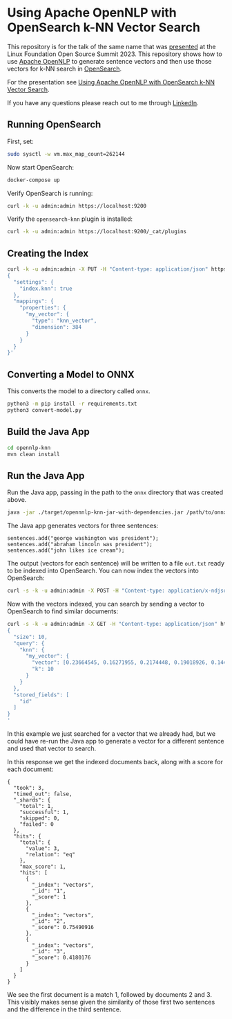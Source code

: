 # Using Apache OpenNLP with OpenSearch k-NN Vector Search

This repository is for the talk of the same name that was [presented](https://sched.co/1K5E7) at the Linux Foundation Open Source Summit 2023. This repository shows how to use [Apache OpenNLP](https://opennlp.apache.org/) to generate sentence vectors and then use those vectors for k-NN search in [OpenSearch](https://opensearch.org/).

For the presentation see [Using Apache OpenNLP with OpenSearch k-NN Vector Search](https://sched.co/1K5E7).

If you have any questions please reach out to me through [LinkedIn](https://www.linkedin.com/in/jeffzemerick/).

## Running OpenSearch

First, set:

```bash
sudo sysctl -w vm.max_map_count=262144
```

Now start OpenSearch:

```bash
docker-compose up
```

Verify OpenSearch is running:

```bash
curl -k -u admin:admin https://localhost:9200
```

Verify the `opensearch-knn` plugin is installed:

```bash
curl -k -u admin:admin https://localhost:9200/_cat/plugins
```

## Creating the Index

```bash
curl -k -u admin:admin -X PUT -H "Content-type: application/json" https://localhost:9200/vectors -d '
{
  "settings": {
    "index.knn": true
  },
  "mappings": {
    "properties": {
      "my_vector": {
        "type": "knn_vector",
        "dimension": 384
      }
    }
  }
}'
```

## Converting a Model to ONNX

This converts the model to a directory called `onnx`.

```bash
python3 -m pip install -r requirements.txt
python3 convert-model.py
```

## Build the Java App

```bash
cd opennlp-knn
mvn clean install
```

## Run the Java App

Run the Java app, passing in the path to the `onnx` directory that was created above.

```bash
java -jar ./target/opennnlp-knn-jar-with-dependencies.jar /path/to/onnx/
```

The Java app generates vectors for three sentences:

```
sentences.add("george washington was president");
sentences.add("abraham lincoln was president");
sentences.add("john likes ice cream");
```

The output (vectors for each sentence) will be written to a file `out.txt` ready to be indexed into OpenSearch. You can now index the vectors into OpenSearch:

```bash
curl -s -k -u admin:admin -X POST -H "Content-type: application/x-ndjson" https://localhost:9200/vectors/_bulk --data-binary @out.txt
```

Now with the vectors indexed, you can search by sending a vector to OpenSearch to find similar documents:

```bash
curl -s -k -u admin:admin -X GET -H "Content-type: application/json" https://localhost:9200/vectors/_search -d '
{
  "size": 10,
  "query": {
    "knn": {
      "my_vector": {
        "vector": [0.23664545, 0.16271955, 0.2174448, 0.19018926, 0.14418952, 0.13174078, 0.14475523, 0.15135369, 0.13017027, 0.18495294, 0.15273653, 0.21680894, 0.15522662, 0.13694441, 0.11260824, 0.12069248, 0.124871716, 0.21574062, 0.12304607, 0.26746073, 0.22132963, 0.17709397, 0.13960555, 0.060655076, 0.114867084, 0.19016309, 0.15640156, 0.13960022, 0.16447519, 0.10776763, 0.13393763, 0.15837277, 0.19648154, 0.25433046, 0.09048271, 0.15899889, 0.27460718, 0.23531353, 0.26636258, 0.17056502, 0.15411225, 0.18631229, 0.18292066, 0.15764469, 0.11144164, 0.15515296, 0.14647679, 0.12992007, 0.19755481, 0.21127276, 0.16773675, 0.17822684, 0.081488326, 0.19486889, 0.11746454, 0.18362841, 0.10810352, 0.095823295, 0.18721107, 0.16446202, 0.09478745, 0.17543244, 0.09723724, 0.17882656, 0.14108664, 0.16814047, 0.09164065, 0.16521196, 0.19185877, 0.12102438, 0.20289262, 0.17702778, 0.1477192, 0.18535486, 0.14254645, 0.13670816, 0.27466482, 0.21628429, 0.23626985, 0.20824929, 0.14723091, 0.29158756, 0.16650334, 0.170777, 0.17382859, 0.16168734, 0.14707841, 0.15071529, 0.16275497, 0.19760016, 0.119973764, 0.16246775, 0.22451362, 0.17063412, 0.12662533, 0.14431766, 0.1835509, 0.23468848, 0.18764499, 1.0, 0.13367075, 0.17335148, 0.23693828, 0.20538032, 0.17373805, 0.16211696, 0.0998079, 0.116707265, 0.1830955, 0.14858359, 0.15820478, 0.15011069, 0.20348215, 0.18964784, 0.18103087, 0.15561956, 0.095463276, 0.16301574, 0.09802429, 0.09372587, 0.1933215, 0.15122011, 0.16783695, 0.13272944, 0.18347937, 0.0, 0.1815874, 0.17167109, 0.09428583, 0.1925427, 0.24836546, 0.18353534, 0.121468276, 0.3457675, 0.1355196, 0.12590978, 0.21900332, 0.18979128, 0.15065387, 0.21686985, 0.18482178, 0.23940022, 0.18947776, 0.2031004, 0.15762848, 0.16114101, 0.22075693, 0.23564969, 0.173029, 0.13671051, 0.29958567, 0.15742525, 0.25908074, 0.17523195, 0.15779102, 0.14940053, 0.19008367, 0.10765594, 0.10944032, 0.11613366, 0.105877146, 0.14264658, 0.18766277, 0.19525541, 0.23629734, 0.04603964, 0.19965075, 0.11592721, 0.23894139, 0.16100037, 0.1681287, 0.18925342, 0.12981479, 0.14560045, 0.20460646, 0.20139179, 0.20177117, 0.19033647, 0.17518646, 0.19974054, 0.1689669, 0.13102426, 0.0840263, 0.22153068, 0.22257482, 0.16642016, 0.1255874, 0.2541051, 0.1869613, 0.16180694, 0.18619464, 0.18035275, 0.13024777, 0.19522472, 0.02552168, 0.22151403, 0.17530297, 0.20385198, 0.17834094, 0.07808495, 0.16007194, 0.12479354, 0.14123559, 0.20516622, 0.16084681, 0.117723696, 0.14159155, 0.16063575, 0.14099841, 0.1765709, 0.29642156, 0.11697753, 0.15479986, 0.18462579, 0.18700477, 0.21281801, 0.19642152, 0.12790817, 0.12610824, 0.18212147, 0.13186763, 0.119399115, 0.20349103, 0.17167109, 0.15752763, 0.11593006, 0.16146657, 0.19028728, 0.17608745, 0.21866994, 0.18162717, 0.15089077, 0.12592393, 0.1736157, 0.24570778, 0.19349174, 0.13993415, 0.17995381, 0.19037879, 0.19429448, 0.15939124, 0.14427215, 0.13817333, 0.10171517, 0.115659416, 0.22828655, 0.16872443, 0.16765508, 0.18964003, 0.18936592, 0.17748052, 0.13721555, 0.19756551, 0.209285, 0.16828321, 0.2243201, 0.19638564, 0.20979631, 0.18657446, 0.21446039, 0.16728161, 0.08388079, 0.24585138, 0.22565176, 0.12493765, 0.16055486, 0.2030657, 0.14127095, 0.14577648, 0.16496988, 0.19037668, 0.21545793, 0.12634592, 0.07807021, 0.15814641, 0.18368497, 0.1840515, 0.11190097, 0.19126022, 0.19897985, 0.06268184, 0.14517978, 0.16868734, 0.15939514, 0.107347146, 0.0878329, 0.15592113, 0.20570728, 0.15630648, 0.12607224, 0.13068745, 0.14428177, 0.08001451, 0.1419112, 0.1917735, 0.14215901, 0.2179921, 0.19925006, 0.14066926, 0.12932129, 0.12169988, 0.11029747, 0.17215972, 0.119957775, 0.16751705, 0.15364987, 0.16617599, 0.1051671, 0.117208436, 0.2093214, 0.18148111, 0.15815775, 0.17999752, 0.14196743, 0.14687419, 0.2184067, 0.23346452, 0.18894196, 0.057921283, 0.17167108, 0.1822196, 0.16115609, 0.26758492, 0.2018112, 0.1500529, 0.18790597, 0.16545667, 0.12878121, 0.19523199, 0.13644966, 0.1815596, 0.11932636, 0.18732114, 0.19135337, 0.17326991, 0.13787106, 0.12483077, 0.2034319, 0.2388653, 0.2278496, 0.14538608, 0.20477888, 0.088797055, 0.23211145, 0.23524137, 0.19275272, 0.2570222, 0.2044691, 0.18843903, 0.16659254, 0.19449286, 0.14957592, 0.15855056, 0.16775526, 0.14744045, 0.20881936, 0.2503084, 0.17591618, 0.1580938, 0.21269342, 0.16027167, 0.22504497, 0.059246995, 0.19432402, 0.1312063, 0.23117721, 0.13519742, 0.17674147, 0.23158675, 0.22360769, 0.14149134, 0.28885874, 0.17583111, 0.07876832, 0.14243649, 0.1814256, 0.1749298, 0.193659, 0.15650244, 0.11954998, 0.17497128, 0.20174696, 0.12325848, 0.21539776],
        "k": 10
      }
    }
  },
  "stored_fields": [
    "id"
  ]
}
'
```

In this example we just searched for a vector that we already had, but we could have re-run the Java app to generate a vector for a different sentence and used that vector to search.

In this response we get the indexed documents back, along with a score for each document:

```
{
  "took": 3,
  "timed_out": false,
  "_shards": {
    "total": 1,
    "successful": 1,
    "skipped": 0,
    "failed": 0
  },
  "hits": {
    "total": {
      "value": 3,
      "relation": "eq"
    },
    "max_score": 1,
    "hits": [
      {
        "_index": "vectors",
        "_id": "1",
        "_score": 1
      },
      {
        "_index": "vectors",
        "_id": "2",
        "_score": 0.75490916
      },
      {
        "_index": "vectors",
        "_id": "3",
        "_score": 0.4180176
      }
    ]
  }
}
```

We see the first document is a match 1, followed by documents 2 and 3. This visibly makes sense given the similarity of those first two sentences and the difference in the third sentence.
